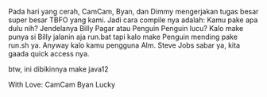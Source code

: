 Pada hari yang cerah, CamCam, Byan, dan Dimmy mengerjakan tugas besar super besar TBFO yang kami\.
Jadi cara compile nya adalah:
Kamu pake apa dulu nih? Jendelanya Billy Pagar atau Penguin Penguin lucu?
Kalo make punya si Billy jalanin aja run.bat tapi kalo make Penguin mending pake run.sh ya. Anyway kalo kamu pengguna Alm. Steve Jobs sabar ya, kita gaada quick access nya.

btw, ini dibikinnya make java12

With Love:
CamCam
Byan
Lucky
